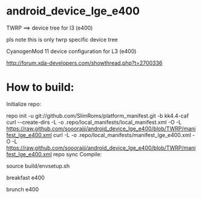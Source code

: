 android_device_lge_e400
=======================

TWRP ==> device tree for l3 (e400)

pls note this is only twrp specific device tree

CyanogenMod 11 device configuration for L3 (e400)

http://forum.xda-developers.com/showthread.php?t=2700336

How to build:
=============

Initialize repo:

repo init -u git://github.com/SlimRoms/platform_manifest.git -b kk4.4-caf
curl --create-dirs -L -o .repo/local_manifests/local_manifest.xml -O -L https://raw.github.com/sooorajjj/android_device_lge_e400/blob/TWRP/manifest_lge_e400.xml
curl -L -o .repo/local_manifests/manifest_lge_e400.xml -O -L https://raw.github.com/sooorajjj/android_device_lge_e400/blob/TWRP/manifest_lge_e400.xml
repo sync
Compile:


 source build/envsetup.sh
 
 breakfast e400
 
 brunch e400
